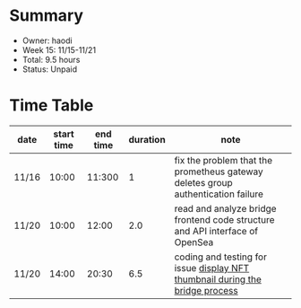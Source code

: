 # Summary
* Owner: haodi
* Week 15: 11/15-11/21
* Total: 9.5 hours
* Status: Unpaid

# Time Table
| date  | start time  | end time | duration  |  note |
|---|---|---|---|---|
| 11/16 | 10:00 | 11:300 | 1 | fix the problem that the prometheus gateway deletes group authentication failure |
| 11/20 | 10:00 | 12:00 | 2.0 | read and analyze bridge frontend code structure and API interface of OpenSea |
| 11/20 | 14:00 | 20:30 | 6.5 | coding and testing for issue [display NFT thumbnail during the bridge process](https://github.com/harmony-one/ethhmy-bridge.frontend/issues/131) |